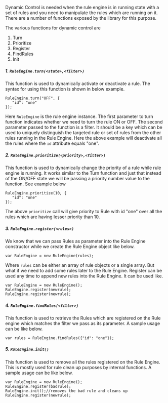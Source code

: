 Dynamic Control is needed when the rule engine is in running state with a set of rules and you need to manipulate the rules which are running on it. There are a number of functions exposed by the library for this purpose.

The various functions for dynamic control are

1. Turn 
2. Prioritize
3. Register
4. FindRules
5. Init

##### 1. `RuleEngine.turn(<state>,<filter>)` 
This function is used to dynamically activate or deactivate a rule. The syntax for using this function is shown in below example.

    RuleEngine.turn("OFF", {
       "id": "one"
    });

Here `RuleEngine` is the rule engine instance. The first parameter to turn function indicates whether we need to turn the rule ON or OFF. The second parameter passed to the function is a filter. It should be a key which can be used to uniquely distinguish the targeted rule or set of rules from the other rules running in the Rule Engine. Here the above example will deactivate all the rules where the `id` attribute equals "one". 

##### 2. `RuleEngine.prioritize(<priority>,<filter>)` 
This function is used to dynamically change the priority of a rule while rule engine is running. It works similar to the Turn function and just that instead of the ON/OFF state we will be passing a priority number value to the function. See example below

    RuleEngine.prioritize(10, {
       "id": "one"
    });

The above `prioritize` call will give priority to Rule with id "one" over all the rules which are having lesser priority than 10.


##### 3. `RuleEngine.register(<rules>)`
We know that we can pass Rules as parameter into the Rule Engine constructor while we create the Rule Engine object like below.

    var RuleEngine = new RuleEngine(rules);

Where `rules` can be either an array of rule objects or a single array. But what if we need to add some rules later to the Rule Engine. Register can be used any time to append new rules into the Rule Engine. It can be used like.

    var RuleEngine = new RuleEngine();
    RuleEngine.register(newrule);
    RuleEngine.register(newrule);


##### 4. `RuleEngine.findRules(<filter>)`
This function is used to retrieve the Rules which are registered on the Rule engine which matches the filter we pass as its parameter. A sample usage can be like below.

    var rules = RuleEngine.findRules({"id": "one"});

##### 5. `RuleEngine.init()`
This function is used to remove all the rules registered on the Rule Engine. This is mostly used for rule clean up purposes by internal functions. A sample usage can be like below.

    var RuleEngine = new RuleEngine();
    RuleEngine.register(badrule);
    RuleEngine.init();//removes the bad rule and cleans up
    RuleEngine.register(newrule);






